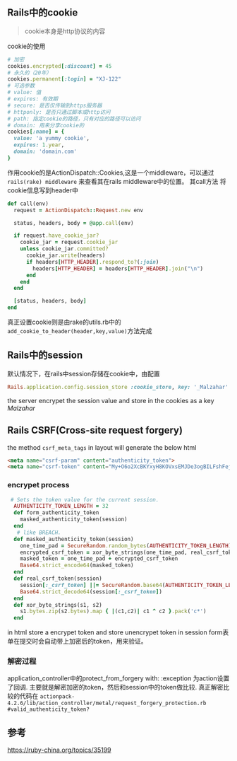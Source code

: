 ## Rails中的cookie
>cookie本身是http协议的内容

cookie的使用
```ruby
# 加密
cookies.encrypted[:discount] = 45
# 永久的（20年）
cookies.permanent[:login] = "XJ-122"
# 可选参数
# value: 值
# expires: 有效期
# secure: 是否仅传输到https服务器
# httponly: 是否只通过脚本或http访问
# path: 指定cookie的路径，只有对应的路径可以访问
# domain: 用来分享cookie的
cookies[:name] = {
  value: 'a yummy cookie',
  expires: 1.year,
  domain: 'domain.com'
}
```

作用cookie的是ActionDispatch::Cookies,这是一个middleware，可以通过 `rails(rake) middleware` 来查看其在rails middleware中的位置。
其call方法 将cookie信息写到header中
```ruby
def call(env)
  request = ActionDispatch::Request.new env

  status, headers, body = @app.call(env)

  if request.have_cookie_jar?
    cookie_jar = request.cookie_jar
    unless cookie_jar.committed?
      cookie_jar.write(headers)
      if headers[HTTP_HEADER].respond_to?(:join)
        headers[HTTP_HEADER] = headers[HTTP_HEADER].join("\n")
      end
    end
  end

  [status, headers, body]
end
```
真正设置cookie则是由rake的utils.rb中的`add_cookie_to_header(header,key,value)`方法完成

## Rails中的session
默认情况下，在rails中session存储在cookie中，由配置
```ruby
Rails.application.config.session_store :cookie_store, key: '_Malzahar'
```
the server encrypet the session value and store in the cookies as a key _Malzahar_

## Rails CSRF(Cross-site request forgery)
the method `csrf_meta_tags` in layout will generate the below html
```html 
<meta name="csrf-param" content="authenticity_token">
<meta name="csrf-token" content="My+O6o2XcBKYxyH8KOVxsEMJDe3ogBILFshFejnFwFBVaea7uF8WiCINYvK1/y6w5MW3wgg/Re3wKXAFgQFCeg==">
```

### encrypet process
```ruby
 # Sets the token value for the current session.
  AUTHENTICITY_TOKEN_LENGTH = 32
  def form_authenticity_token
    masked_authenticity_token(session)
  end
   # like BREACH.
  def masked_authenticity_token(session)
    one_time_pad = SecureRandom.random_bytes(AUTHENTICITY_TOKEN_LENGTH)
    encrypted_csrf_token = xor_byte_strings(one_time_pad, real_csrf_token(session))
    masked_token = one_time_pad + encrypted_csrf_token
    Base64.strict_encode64(masked_token)
  end
  def real_csrf_token(session)
    session[:_csrf_token] ||= SecureRandom.base64(AUTHENTICITY_TOKEN_LENGTH)
    Base64.strict_decode64(session[:_csrf_token])
  end
  def xor_byte_strings(s1, s2)
    s1.bytes.zip(s2.bytes).map { |(c1,c2)| c1 ^ c2 }.pack('c*')
  end
```

in html store a encrypet token and store unencrypet token in session
form表单在提交时会自动带上加密后的token，用来验证。

### 解密过程
application_controller中的protect_from_forgery with: :exception
为action设置了回调.
主要就是解密加密的token，然后和session中的token做比较.
真正解密比较的代码在 `actionpack-4.2.6/lib/action_controller/metal/request_forgery_protection.rb #valid_authenticity_token?`

## 参考
https://ruby-china.org/topics/35199